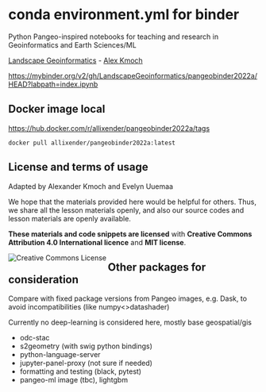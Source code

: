 # conda environment.yml for binder

Python Pangeo-inspired notebooks for teaching and research in Geoinformatics and Earth Sciences/ML

[Landscape Geoinformatics](https://landscape-geoinformatics.ut.ee) - [Alex Kmoch](https://kodu.ut.ee/~kmoch/)


https://mybinder.org/v2/gh/LandscapeGeoinformatics/pangeobinder2022a/HEAD?labpath=index.ipynb

## Docker image local

https://hub.docker.com/r/allixender/pangeobinder2022a/tags

```
docker pull allixender/pangeobinder2022a:latest
```

## License and terms of usage

Adapted by Alexander Kmoch and Evelyn Uuemaa

We hope that the materials provided here would be helpful for others. Thus, we share all the lesson materials openly, and also our source codes and lesson materials are openly available.

**These materials and code snippets are licensed** with **Creative Commons Attribution 4.0 International licence** and **MIT license**.

<a rel="license" href="http://creativecommons.org/licenses/by/4.0/"><img alt="Creative Commons License" style="border-width:0" align="left" src="https://i.creativecommons.org/l/by/4.0/88x31.png" /></a>

## Other packages for consideration

Compare with fixed package versions from Pangeo images, e.g. Dask, to avoid incompatibilities (like numpy<>datashader)

Currently no deep-learning is considered here, mostly base geospatial/gis

- odc-stac
- s2geometry (with swig python bindings)
- python-language-server
- jupyter-panel-proxy (not sure if needed)
- formatting and testing (black, pytest)
- pangeo-ml image (tbc), lightgbm
